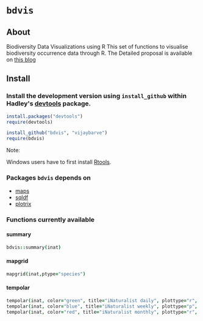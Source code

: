 # `bdvis`


## About
Biodiversity Data Visualizations using R This set of functions to visualise 
biodiversity occurrence data through R. The Detailed proposal is available
on [this blog](http://vijaybarve.wordpress.com/2013/04/29/gsoc-proposal-2013-biodiversity-visualizations-using-r/) 

## Install

### Install the development version using `install_github` within Hadley's [devtools](https://github.com/hadley/devtools) package.

```R
install.packages("devtools")
require(devtools)

install_github("bdvis", "vijaybarve")
require(bdvis)
```

Note: 

Windows users have to first install [Rtools](http://cran.r-project.org/bin/windows/Rtools/).

### Packages `bdvis` depends on
+ [maps](http://cran.r-project.org/web/packages/maps/index.html)
+ [sqldf](http://cran.r-project.org/web/packages/sqldf/index.html)
+ [plotrix](http://cran.r-project.org/web/packages/plotrix/index.html)


### Functions currently available

#### summary

```coffee
bdvis::summary(inat)
```

#### mapgrid

```coffee
mapgrid(inat,ptype="species")
```

#### tempolar
```coffee
tempolar(inat, color="green", title="iNaturalist daily", plottype="r", timescale="d")
tempolar(inat, color="blue", title="iNaturalist weekly", plottype="p", timescale="w")
tempolar(inat, color="red", title="iNaturalist monthly", plottype="r", timescale="m")
```
